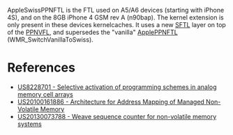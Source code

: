 AppleSwissPPNFTL is the FTL used on A5/A6 devices (starting with iPhone 4S), and on the 8GB iPhone 4 GSM rev A (n90bap). The kernel extension is only present in these devices kernelcaches. It uses a new [SFTL](SFTL.md) layer on top of the [PPNVFL](PPNVFL.md), and supersedes the "vanilla" [ApplePPNFTL](ApplePPNFTL.md) (WMR\_SwitchVanillaToSwiss).

# References #

  * [US8228701 - Selective activation of programming schemes in analog memory cell arrays](http://www.google.com/patents/US8228701)
  * [US20100161886 - Architecture for Address Mapping of Managed Non-Volatile Memory](http://www.google.com/patents/US20100161886)
  * [US20130073788 - Weave sequence counter for non-volatile memory systems](http://www.google.com/patents/US20130073788)